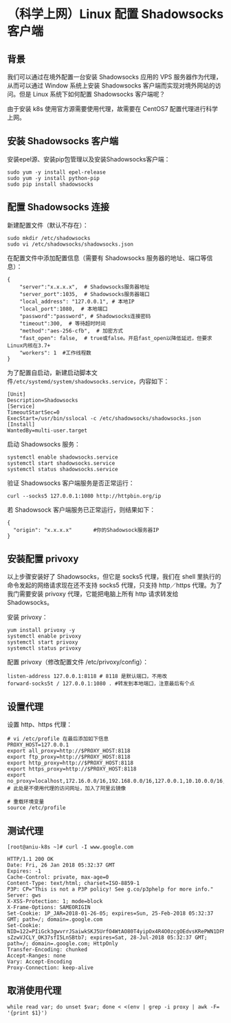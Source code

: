 # （科学上网）Linux 配置 Shadowsocks 客户端

## 背景

我们可以通过在境外配置一台安装 Shadowsocks 应用的 VPS 服务器作为代理，从而可以通过 Window 系统上安装 Shadowsocks 客户端而实现对境外网站的访问。但是 Linux 系统下如何配置 Shadowsocks 客户端呢？

由于安装 k8s 使用官方源需要使用代理，故需要在 CentOS7 配置代理进行科学上网。

## 安装 Shadowsocks 客户端

安装epel源、安装pip包管理以及安装Shadowsocks客户端：
```
sudo yum -y install epel-release
sudo yum -y install python-pip
sudo pip install shadowsocks
```

## 配置 Shadowsocks 连接

新建配置文件（默认不存在）：
```
sudo mkdir /etc/shadowsocks
sudo vi /etc/shadowsocks/shadowsocks.json
```
在配置文件中添加配置信息（需要有 Shadowsocks 服务器的地址、端口等信息）：
```
{
    "server":"x.x.x.x",  # Shadowsocks服务器地址
    "server_port":1035,  # Shadowsocks服务器端口
    "local_address": "127.0.0.1", # 本地IP
    "local_port":1080,  # 本地端口
    "password":"password", # Shadowsocks连接密码
    "timeout":300,  # 等待超时时间
    "method":"aes-256-cfb",  # 加密方式
    "fast_open": false,  # true或false。开启fast_open以降低延迟，但要求Linux内核在3.7+
    "workers": 1  #工作线程数 
}
```
为了配置自启动，新建启动脚本文件`/etc/systemd/system/shadowsocks.service`，内容如下：
```
[Unit]
Description=Shadowsocks
[Service]
TimeoutStartSec=0
ExecStart=/usr/bin/sslocal -c /etc/shadowsocks/shadowsocks.json
[Install]
WantedBy=multi-user.target
```
启动 Shadowsocks 服务：
```
systemctl enable shadowsocks.service
systemctl start shadowsocks.service
systemctl status shadowsocks.service
```
验证 Shadowsocks 客户端服务是否正常运行：
```
curl --socks5 127.0.0.1:1080 http://httpbin.org/ip
```
若 Shadowsock 客户端服务已正常运行，则结果如下：
```
{
  "origin": "x.x.x.x"       #你的Shadowsock服务器IP
}
```

## 安装配置 privoxy

以上步骤安装好了 Shadowsocks，但它是 socks5 代理，我们在 shell 里执行的命令发起的网络请求现在还不支持 socks5 代理，只支持 http／https 代理。为了我门需要安装 privoxy 代理，它能把电脑上所有 http 请求转发给 Shadowsocks。 

安装 privoxy：
```
yum install privoxy -y
systemctl enable privoxy
systemctl start privoxy
systemctl status privoxy
```
配置 privoxy（修改配置文件 /etc/privoxy/config）：
```
listen-address 127.0.0.1:8118 # 8118 是默认端口，不用改
forward-socks5t / 127.0.0.1:1080 . #转发到本地端口，注意最后有个点
```

## 设置代理

设置 http、https 代理：
```
# vi /etc/profile 在最后添加如下信息
PROXY_HOST=127.0.0.1
export all_proxy=http://$PROXY_HOST:8118
export ftp_proxy=http://$PROXY_HOST:8118
export http_proxy=http://$PROXY_HOST:8118
export https_proxy=http://$PROXY_HOST:8118
export no_proxy=localhost,172.16.0.0/16,192.168.0.0/16,127.0.0.1,10.10.0.0/16,mirrors.aliyun.com # 此处是不使用代理的访问网址，加入了阿里云镜像

# 重载环境变量
source /etc/profile
```


## 测试代理
```
[root@aniu-k8s ~]# curl -I www.google.com 

HTTP/1.1 200 OK
Date: Fri, 26 Jan 2018 05:32:37 GMT
Expires: -1
Cache-Control: private, max-age=0
Content-Type: text/html; charset=ISO-8859-1
P3P: CP="This is not a P3P policy! See g.co/p3phelp for more info."
Server: gws
X-XSS-Protection: 1; mode=block
X-Frame-Options: SAMEORIGIN
Set-Cookie: 1P_JAR=2018-01-26-05; expires=Sun, 25-Feb-2018 05:32:37 GMT; path=/; domain=.google.com
Set-Cookie: NID=122=PIiGck3gwvrrJSaiwkSKJ5UrfO4WtAO80T4yipOx4R4O0zcgOEdvsKRePWN1DFM66g8PPF4aouhY4JIs7tENdRm7H9hkq5xm4y1yNJ-sZzwVJCLY_OK37sfI5LnSBtb7; expires=Sat, 28-Jul-2018 05:32:37 GMT; path=/; domain=.google.com; HttpOnly
Transfer-Encoding: chunked
Accept-Ranges: none
Vary: Accept-Encoding
Proxy-Connection: keep-alive
```

## 取消使用代理
```
while read var; do unset $var; done < <(env | grep -i proxy | awk -F= '{print $1}')
```
<!--stackedit_data:
eyJoaXN0b3J5IjpbLTEyNDg0OTI0ODJdfQ==
-->